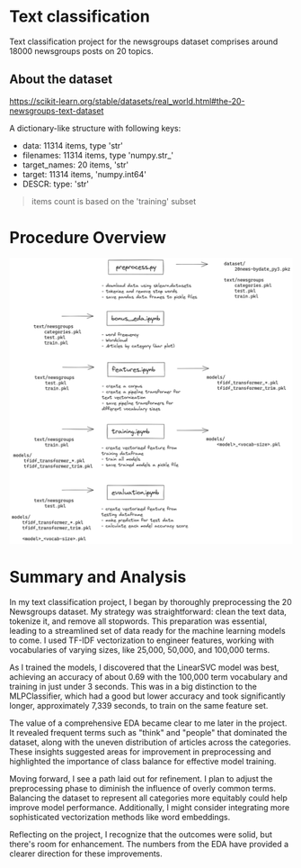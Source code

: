 # Text classification

Text classification project for the newsgroups dataset comprises around 18000 newsgroups posts on 20 topics.

## About the dataset

https://scikit-learn.org/stable/datasets/real_world.html#the-20-newsgroups-text-dataset

A dictionary-like structure with following keys:

- data: 11314 items, type 'str'
- filenames: 11314 items, type 'numpy.str_'
- target_names: 20 items, 'str'
- target: 11314 items, 'numpy.int64'
- DESCR: type: 'str'

> items count is based on the 'training' subset

# Procedure Overview

![Overview](overview.png)

# Summary and Analysis

In my text classification project, I began by thoroughly preprocessing the 20 Newsgroups dataset. My strategy was straightforward: clean the text data, tokenize it, and remove all stopwords. This preparation was essential, leading to a streamlined set of data ready for the machine learning models to come. I used TF-IDF vectorization to engineer features, working with vocabularies of varying sizes, like 25,000, 50,000, and 100,000 terms.

As I trained the models, I discovered that the LinearSVC model was best, achieving an accuracy of about 0.69 with the 100,000 term vocabulary and training in just under 3 seconds. This was in a big distinction to the MLPClassifier, which had a good but lower accuracy and took significantly longer, approximately 7,339 seconds, to train on the same feature set.

The value of a comprehensive EDA became clear to me later in the project. It revealed frequent terms such as "think" and "people" that dominated the dataset, along with the uneven distribution of articles across the categories. These insights suggested areas for improvement in preprocessing and highlighted the importance of class balance for effective model training.

Moving forward, I see a path laid out for refinement. I plan to adjust the preprocessing phase to diminish the influence of overly common terms. Balancing the dataset to represent all categories more equitably could help improve model performance. Additionally, I might consider integrating more sophisticated vectorization methods like word embeddings.

Reflecting on the project, I recognize that the outcomes were solid, but there's room for enhancement. The numbers from the EDA have provided a clearer direction for these improvements.